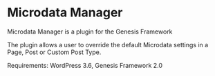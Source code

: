 Microdata Manager
=================

Microdata Manager is a plugin for the Genesis Framework

The plugin allows a user to override the default Microdata settings in a Page, Post or Custom Post Type.

Requirements: WordPress 3.6, Genesis Framework 2.0
